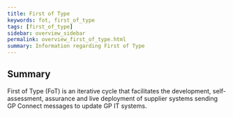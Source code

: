 ```yaml
---
title: First of Type
keywords: fot, first_of_type
tags: [first_of_type]
sidebar: overview_sidebar
permalink: overview_first_of_type.html
summary: Information regarding First of Type
---
```


## Summary ##

First of Type (FoT) is an iterative cycle that facilitates the development, self-assessment, assurance and live deployment of supplier systems sending GP Connect messages to update GP IT systems. 




